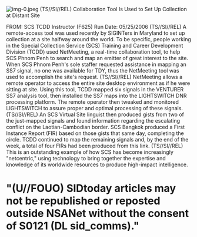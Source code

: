![img-0.jpeg](img-0.jpeg)
(TS//SI//REL) Collaboration Tool Is Used to Set Up Collection at Distant Site

FROM:
SCS TCDD Instructor (F625)
Run Date: 05/25/2006
(TS//SI//REL) A remote-access tool was used recently by SIGINTers in Maryland to set up collection at a site halfway around the world. To be specific, people working in the Special Collection Service (SCS) Training and Career Development Division (TCDD) used NetMeeting, a real-time collaboration tool, to help SCS Phnom Penh to search and map an emitter of great interest to the site. When SCS Phnom Penh's sole staffer requested assistance in mapping an SS7 signal, no one was available for TDY, thus the NetMeeting tool was used to accomplish the site's request.
(TS//SI//REL) NetMeeting allows a remote operator to access the entire site desktop environment as if he were sitting at site. Using this tool, TCDD mapped six signals in the VENTURER SS7 analysis tool, then installed the SS7 maps into the LIGHTSWITCH DNR processing platform. The remote operator then tweaked and monitored LIGHTSWITCH to assure proper and optimal processing of these signals.
(TS//SI//REL) An SCS Virtual Site linguist then produced gists from two of the just-mapped signals and found information regarding the escalating conflict on the Laotian-Cambodian border. SCS Bangkok produced a First Instance Report (FIR) based on those gists that same day, completing the circle. TCDD continued to map the remaining signals and, by the end of the week, a total of four FIRs had been produced from this link.
(TS//SI//REL) This is an outstanding example of how SCS has become increasingly "netcentric," using technology to bring together the expertise and knowledge of its worldwide resources to produce high-impact intelligence.

# "(U//FOUO) SIDtoday articles may not be republished or reposted outside NSANet without the consent of S0121 (DL sid_comms)."
